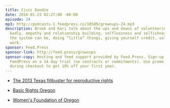 ```yaml
---
title: Civic Doodie
date: 2016-01-23 02:27:00 -06:00
episode: 24
mp3: http://podcasts-1.feedpress.co/10589/grownups-24.mp3
description: Brook and Kari talk about the ups and downs of volunteering, kids volunteering
  badly, empathy and relationship building, selflessness and selfishness, how broken
  the system can be, doing “little” things, giving yourself credit, volunteering at
  work.
sponsor: Feed.Press
sponsor-link: http://feed.press/grownups
sponsor-copy: Hosting and feed support provided by Feed.Press. Sign-up today and try
  FeedPress on a 14 day trial (no contracts or commitments). Use promo code grownups
  during checkout to get 10% off your first year.
---
```


* [The 2013 Texas filibuster for reproductive rights][1]

* [Basic Rights Oregon][2]

* [Women's Foundation of Oregon][3]

[1]: https://en.wikipedia.org/wiki/Wendy_Davis_(politician)#2013_filibuster
[2]: http://www.basicrights.org/
[3]: https://womensfoundationoforegon.org/

  